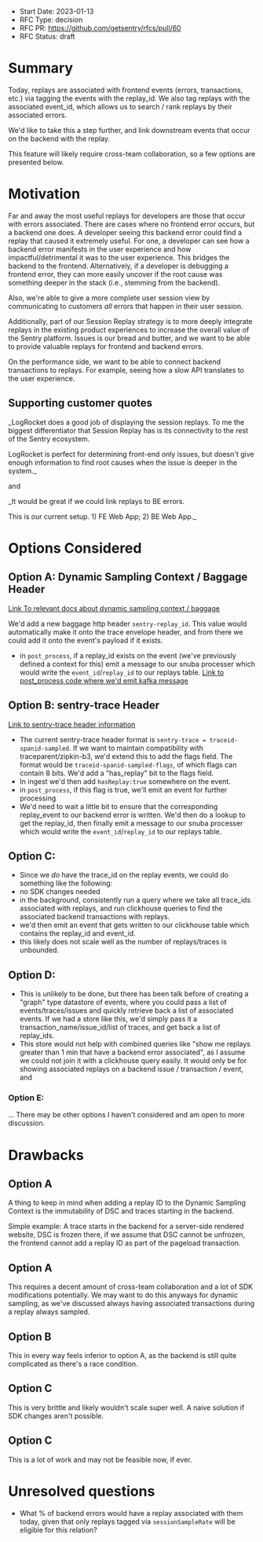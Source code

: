 - Start Date: 2023-01-13
- RFC Type: decision
- RFC PR: https://github.com/getsentry/rfcs/pull/60
- RFC Status: draft

# Summary

Today, replays are associated with frontend events (errors, transactions, etc.) via tagging the events with the replay_id. We also tag replays with the associated event_id, which allows us to search / rank replays by their associated errors.

We'd like to take this a step further, and link downstream events that occur on the backend with the replay.

This feature will likely require cross-team collaboration, so a few options are presented below.

# Motivation

Far and away the most useful replays for developers are those that occur with errors associated. There are cases where no frontend error occurs, but a backend one does. A developer seeing this backend error could find a replay that caused it extremely useful. For one, a developer can see how a backend error manifests in the user experience and how impactful/detrimental it was to the user experience. This bridges the backend to the frontend. Alternatively, if a developer is debugging a frontend error, they can more easily uncover if the root cause was something deeper in the stack (i.e., stemming from the backend).

Also, we're able to give a more complete user session view by communicating to customers *all* errors that happen in their user session.

Additionally, part of our Session Replay strategy is to more deeply integrate replays in the existing product experiences to increase the overall value of the Sentry platform. Issues is our bread and butter, and we want to be able to provide valuable replays for frontend and backend errors.

On the performance side, we want to be able to connect backend transactions to replays. For example, seeing how a slow API translates to the user experience.

## Supporting customer quotes

_LogRocket does a good job of displaying the session replays. To me the biggest differentiator that Session Replay has is its connectivity to the rest of the Sentry ecosystem. 

LogRocket is perfect for determining front-end only issues, but doesn't give enough information to find root causes when the issue is deeper in the system._

and

_It would be great if we could link replays to BE errors.

This is our current setup. 1) FE Web App; 2) BE Web App._


# Options Considered

## Option A: Dynamic Sampling Context / Baggage Header

[Link To relevant docs about dynamic sampling context / baggage](https://develop.sentry.dev/sdk/performance/dynamic-sampling-context/#baggage)

We'd add a new baggage http header `sentry-replay_id`. This value would automatically make it onto the trace envelope header, and from there we could add it onto the event's payload if it exists.

- in `post_process`, if a replay_id exists on the event (we've previously defined a context for this) emit a message to our snuba processer which would write the `event_id`/`replay_id` to our replays table. [Link to post_process code where we'd emit kafka message](https://github.com/getsentry/sentry/blob/b1c6aa7b1a4ca0bfa2f402df61bf5d23b169e7ed/src/sentry/tasks/post_process.py#L452)

## Option B: sentry-trace Header

[Link to sentry-trace header information](https://develop.sentry.dev/sdk/performance/#header-sentry-trace)

- The current sentry-trace header format is `sentry-trace = traceid-spanid-sampled`. If we want to maintain compatibility with traceparent/zipkin-b3, we'd extend this to add the flags field. The format would be `traceid-spanid-sampled-flags`, of which flags can contain 8 bits. We'd add a "has_replay" bit to the flags field.
- In ingest we'd then add `hasReplay:true` somewhere on the event.
- in `post_process`, if this flag is true, we'll emit an event for further processing
- We'd need to wait a little bit to ensure that the corresponding replay_event to our backend error is written. We'd then do a lookup to get the replay_id, then finally emit a message to our snuba processer which would write the `event_id`/`replay_id` to our replays table.

## Option C:

- Since we _do_ have the trace_id on the replay events, we could do something like the following:
- no SDK changes needed
- in the background, consistently run a query where we take all trace_ids associated with replays, and run clickhouse queries to find the associated backend transactions with replays.
- we'd then emit an event that gets written to our clickhouse table which contains the replay_id and event_id.
- this likely does not scale well as the number of replays/traces is unbounded.

## Option D:

- This is unlikely to be done, but there has been talk before of creating a "graph" type datastore of events, where you could pass a list of events/traces/issues and quickly retrieve back a list of associated events. If we had a store like this, we'd simply pass it a transaction_name/issue_id/list of traces, and get back a list of replay_ids.
- This store would not help with combined queries like "show me replays greater than 1 min that have a backend error associated", as I assume we could not join it with a clickhouse query easily. It would only be for showing associated replays on a backend issue / transaction / event, and

### Option E:

... There may be other options I haven't considered and am open to more discussion.

# Drawbacks

## Option A

A thing to keep in mind when adding a replay ID to the Dynamic Sampling Context is the immutability of DSC and traces starting in the backend.

Simple example: A trace starts in the backend for a server-side rendered website, DSC is frozen there, if we assume that DSC cannot be unfrozen, the frontend cannot add a replay ID as part of the pageload transaction.

## Option A

This requires a decent amount of cross-team collaboration and a lot of SDK modifications potentially. We may want to do this anyways for dynamic sampling, as we've discussed always having associated transactions during a replay always sampled.

## Option B

This in every way feels inferior to option A, as the backend is still quite complicated as there's a race condition.

## Option C

This is very brittle and likely wouldn't scale super well. A naive solution if SDK changes aren't possible.

## Option C

This is a lot of work and may not be feasible now, if ever.

# Unresolved questions

- What % of backend errors would have a replay associated with them today, given that only replays tagged via `sessionSampleRate` will be eligible for this relation?
